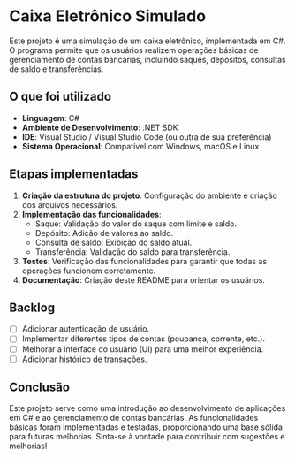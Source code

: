 # Caixa Eletrônico Simulado

Este projeto é uma simulação de um caixa eletrônico, implementada em C#. O programa permite que os usuários realizem operações básicas de gerenciamento de contas bancárias, incluindo saques, depósitos, consultas de saldo e transferências.

## O que foi utilizado

- **Linguagem**: C#
- **Ambiente de Desenvolvimento**: .NET SDK
- **IDE**: Visual Studio / Visual Studio Code (ou outra de sua preferência)
- **Sistema Operacional**: Compatível com Windows, macOS e Linux

## Etapas implementadas

1. **Criação da estrutura do projeto**: Configuração do ambiente e criação dos arquivos necessários.
2. **Implementação das funcionalidades**:
   - Saque: Validação do valor do saque com limite e saldo.
   - Depósito: Adição de valores ao saldo.
   - Consulta de saldo: Exibição do saldo atual.
   - Transferência: Validação do saldo para transferência.
3. **Testes**: Verificação das funcionalidades para garantir que todas as operações funcionem corretamente.
4. **Documentação**: Criação deste README para orientar os usuários.

## Backlog

- [ ] Adicionar autenticação de usuário.
- [ ] Implementar diferentes tipos de contas (poupança, corrente, etc.).
- [ ] Melhorar a interface do usuário (UI) para uma melhor experiência.
- [ ] Adicionar histórico de transações.

## Conclusão

Este projeto serve como uma introdução ao desenvolvimento de aplicações em C# e ao gerenciamento de contas bancárias. As funcionalidades básicas foram implementadas e testadas, proporcionando uma base sólida para futuras melhorias. Sinta-se à vontade para contribuir com sugestões e melhorias!

